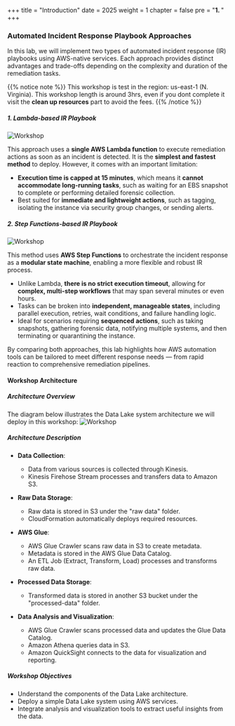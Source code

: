 +++
title = "Introduction"
date = 2025
weight = 1
chapter = false
pre = "<b>1. </b>"
+++

### Automated Incident Response Playbook Approaches

In this lab, we will implement two types of automated incident response (IR) playbooks using AWS-native services. Each approach provides distinct advantages and trade-offs depending on the complexity and duration of the remediation tasks.

{{% notice note %}}
This workshop is test in the region: us-east-1 (N. Virginia).
This workshop length is around 3hrs, even if you dont complete it visit the **clean up resources** part to avoid the fees.
{{% /notice %}}

##### 1. Lambda-based IR Playbook

![Workshop](/images/1/Workshop_Lambda.jpg)

This approach uses a **single AWS Lambda function** to execute remediation actions as soon as an incident is detected. It is the **simplest and fastest method** to deploy. However, it comes with an important limitation:

- **Execution time is capped at 15 minutes**, which means it **cannot accommodate long-running tasks**, such as waiting for an EBS snapshot to complete or performing detailed forensic collection.
- Best suited for **immediate and lightweight actions**, such as tagging, isolating the instance via security group changes, or sending alerts.

##### 2. Step Functions-based IR Playbook

![Workshop](/images/1/Workshop_Step_Function.jpg)

This method uses **AWS Step Functions** to orchestrate the incident response as a **modular state machine**, enabling a more flexible and robust IR process.

- Unlike Lambda, **there is no strict execution timeout**, allowing for **complex, multi-step workflows** that may span several minutes or even hours.
- Tasks can be broken into **independent, manageable states**, including parallel execution, retries, wait conditions, and failure handling logic.
- Ideal for scenarios requiring **sequenced actions**, such as taking snapshots, gathering forensic data, notifying multiple systems, and then terminating or quarantining the instance.

By comparing both approaches, this lab highlights how AWS automation tools can be tailored to meet different response needs — from rapid reaction to comprehensive remediation pipelines.

#### Workshop Architecture

##### Architecture Overview

The diagram below illustrates the Data Lake system architecture we will deploy in this workshop:
![Workshop](/images/1/workshop.jpg)

##### Architecture Description

- **Data Collection**:

  - Data from various sources is collected through Kinesis.
  - Kinesis Firehose Stream processes and transfers data to Amazon S3.

- **Raw Data Storage**:

  - Raw data is stored in S3 under the "raw data" folder.
  - CloudFormation automatically deploys required resources.

- **AWS Glue**:

  - AWS Glue Crawler scans raw data in S3 to create metadata.
  - Metadata is stored in the AWS Glue Data Catalog.
  - An ETL Job (Extract, Transform, Load) processes and transforms raw data.

- **Processed Data Storage**:

  - Transformed data is stored in another S3 bucket under the "processed-data" folder.

- **Data Analysis and Visualization**:

  - AWS Glue Crawler scans processed data and updates the Glue Data Catalog.
  - Amazon Athena queries data in S3.
  - Amazon QuickSight connects to the data for visualization and reporting.

##### Workshop Objectives

- Understand the components of the Data Lake architecture.
- Deploy a simple Data Lake system using AWS services.
- Integrate analysis and visualization tools to extract useful insights from the data.


